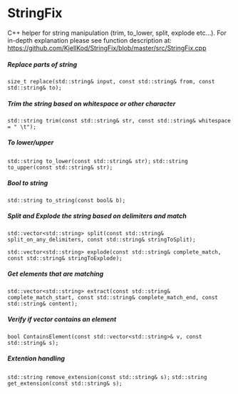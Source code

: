 StringFix
=========

C++ helper for string manipulation (trim, to_lower, split, explode etc...). 
For in-depth explanation please see function description at: https://github.com/KjellKod/StringFix/blob/master/src/StringFix.cpp


##### Replace parts of string
`size_t replace(std::string& input, const std::string& from, const std::string& to);`


##### Trim the string based on whitespace or other character
`std::string trim(const std::string& str, const std::string& whitespace = " \t");`

##### To lower/upper
`std::string to_lower(const std::string& str);`
`std::string to_upper(const std::string& str);`

##### Bool to string
`std::string to_string(const bool& b);`

##### Split and Explode the string based on delimiters and match
`std::vector<std::string> split(const std::string& split_on_any_delimiters, const std::string& stringToSplit);`

`std::vector<std::string> explode(const std::string& complete_match, const std::string& stringToExplode);`
   
##### Get elements that are matching
`std::vector<std::string> extract(const std::string& complete_match_start, const std::string& complete_match_end, const std::string& content);`

##### Verify if vector contains an element
`bool ContainsElement(const std::vector<std::string>& v, const std::string& s);`
  
##### Extention handling
`std::string remove_extension(const std::string& s);`
`std::string get_extension(const std::string& s);`
